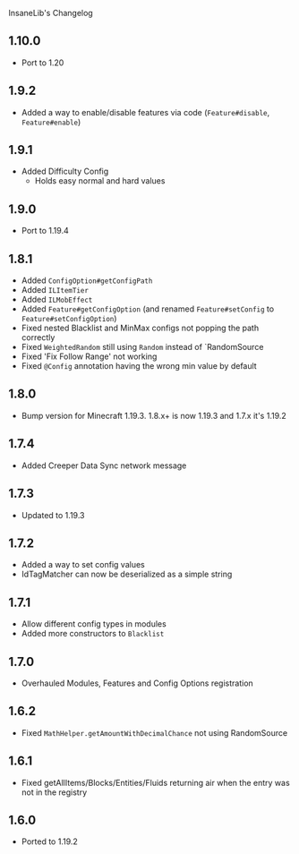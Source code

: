 InsaneLib's Changelog

## 1.10.0
* Port to 1.20

## 1.9.2
* Added a way to enable/disable features via code (`Feature#disable`, `Feature#enable`)

## 1.9.1
* Added Difficulty Config
  * Holds easy normal and hard values

## 1.9.0
* Port to 1.19.4

## 1.8.1
* Added `ConfigOption#getConfigPath`
* Added `ILItemTier`
* Added `ILMobEffect`
* Added `Feature#getConfigOption` (and renamed `Feature#setConfig` to `Feature#setConfigOption`)
* Fixed nested Blacklist and MinMax configs not popping the path correctly
* Fixed `WeightedRandom` still using `Random` instead of `RandomSource
* Fixed 'Fix Follow Range' not working
* Fixed `@Config` annotation having the wrong min value by default

## 1.8.0
* Bump version for Minecraft 1.19.3. 1.8.x+ is now 1.19.3 and 1.7.x it's 1.19.2

## 1.7.4
* Added Creeper Data Sync network message

## 1.7.3
* Updated to 1.19.3

## 1.7.2
* Added a way to set config values
* IdTagMatcher can now be deserialized as a simple string

## 1.7.1
* Allow different config types in modules
* Added more constructors to `Blacklist`

## 1.7.0
* Overhauled Modules, Features and Config Options registration

## 1.6.2
* Fixed `MathHelper.getAmountWithDecimalChance` not using RandomSource

## 1.6.1
* Fixed getAllItems/Blocks/Entities/Fluids returning air when the entry was not in the registry

## 1.6.0
* Ported to 1.19.2